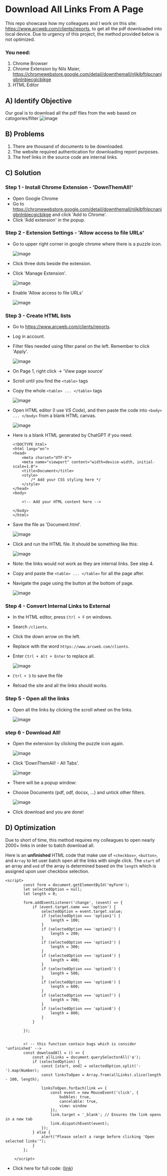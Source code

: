 # Download All Links From A Page

This repo showcase how my colleagues and I work on this site: https://www.arcweb.com/clients/reports, to get all the pdf downloaded into local device.
Due to urgency of this project, the method provided below is not optimized.

### You need: 
1. Chrome Browser
2. Chrome Extension by Nils Maier, https://chromewebstore.google.com/detail/downthemall/nljkibfhlpcnanjgbnlnbjecgicbjkge
3. HTML Editor

## A) Identify Objective
Our goal is to download all the pdf files from the web based on catogories/filter
![image](https://github.com/CPJ03/download-all-links-from-a-page/assets/88066484/c39120bd-acdf-4a31-b59e-74c71a00d268)

## B) Problems
1. There are thousand of documents to be downloaded. 
2. The website required authentication for downloading report purposes.
3. The href links in the source code are internal links.

## C) Solution
### Step 1 - Install Chrome Extension - 'DownThemAll!' 
- Open Google Chrome
- Go to https://chromewebstore.google.com/detail/downthemall/nljkibfhlpcnanjgbnlnbjecgicbjkge and click 'Add to Chrome'.
- Click 'Add extension' in the popup.

### Step 2 - Extension Settings - 'Allow access to file URLs'
- Go to upper right corner in google chrome where there is a puzzle icon.
  
   ![image](https://github.com/CPJ03/download-all-links-from-a-page/assets/88066484/15eecfb0-3d43-46a6-91e4-5d4636e6e53a)
 
- Click three dots beside the extension.
- Click 'Manage Extension'.
  
  ![image](https://github.com/CPJ03/download-all-links-from-a-page/assets/88066484/16404c8b-31fd-446d-9bed-b12ce9648f48)

- Enable 'Allow access to file URLs'
  
  ![image](https://github.com/CPJ03/download-all-links-from-a-page/assets/88066484/cb730de5-e391-414f-bff3-9ec2c766425c)

### Step 3 - Create HTML lists
- Go to https://www.arcweb.com/clients/reports.
- Log in account.
- Filter files needed using filter panel on the left. Remember to click 'Apply'. 

  ![image](https://github.com/CPJ03/download-all-links-from-a-page/assets/88066484/e23ffb93-b30d-43e8-a397-a88cda67fee1)

- On Page 1, right click -> 'View page source'
- Scroll until you find the `<table>` tags
- Copy the whole `<table> ... </table>` tags

  ![image](https://github.com/CPJ03/download-all-links-from-a-page/assets/88066484/366c076f-7ee8-4dda-a492-c20e16b25c1f)

- Open HTML editor (I use _VS Code_), and then paste the code into `<body> ... </body>` from a blank HTML canvas.

  ![image](https://github.com/CPJ03/download-all-links-from-a-page/assets/88066484/8eca98f9-7f02-4a65-94eb-183640af4e37)

  
- Here is a blank HTML generated by ChatGPT if you need: 
  ```
  <!DOCTYPE html>
  <html lang="en">
  <head>
      <meta charset="UTF-8">
      <meta name="viewport" content="width=device-width, initial-scale=1.0">
      <title>Document</title>
      <style>
          /* Add your CSS styling here */
      </style>
  </head>
  <body>

      <!-- Add your HTML content here -->

  </body>
  </html>
  ```

- Save the file as 'Document.html'.
    
  ![image](https://github.com/CPJ03/download-all-links-from-a-page/assets/88066484/39b7e149-a2b0-44f3-a8bd-726e77266317)

- Click and run the HTML file. It should be something like this:

  ![image](https://github.com/CPJ03/download-all-links-from-a-page/assets/88066484/0d89f85e-62d1-473c-812a-18504b2e7ff3)
- Note: the links would not work as they are internal links. See step 4.
- Copy and paste the `<table> ... </table>` for all the page after.
- Navigate the page using the button at the bottom of page.

  ![image](https://github.com/CPJ03/download-all-links-from-a-page/assets/88066484/57887aa6-88c8-48c0-8293-1529b5f57767)

    
### Step 4 - Convert Internal Links to External
- In the HTML editor, press `Ctrl + F` on windows.
- Search `/clients`.
- Click the down arrow on the left.
- Replace with the word `https://www.arcweb.com/clients`.
- Enter `Ctrl + Alt + Enter` to replace all. 
 
  ![image](https://github.com/CPJ03/download-all-links-from-a-page/assets/88066484/797e1958-2c04-4caf-a132-da0fdeaf1016)

- `Ctrl + S` to save the file
- Reload the site and all the links should works.
    
### Step 5 - Open all the links
- Open all the links by clicking the scroll wheel on the links.

  ![image](https://github.com/CPJ03/download-all-links-from-a-page/assets/88066484/29633cbd-ce76-4a80-9a64-76f5d06ef5e9)

### step 6 - Download All!
- Open the extension by clicking the puzzle icon again.
  
  ![image](https://github.com/CPJ03/download-all-links-from-a-page/assets/88066484/afe33fee-f2e3-4bab-a8de-21570f8c432a)

- Click 'DownThemAll! - All Tabs'. 

  ![image](https://github.com/CPJ03/download-all-links-from-a-page/assets/88066484/00c0454f-5593-403d-8dc7-ee7fc37c1395)

- There will be a popup window: 
- Choose Documents (pdf, odf, docsx, ...) and untick other filters.
  
  ![image](https://github.com/CPJ03/download-all-links-from-a-page/assets/88066484/5b57a85d-c6f8-4392-a44c-5775c6553456)

- Click download and you are done! 
 
## D) Optimization
Due to short of time, this method requires my colleagues to open nearly 2000+ links in order to batch download all. 

Here is an **unfinished** HTML code that make use of `<checkbox>`, `<button>`, and `Array` to let user batch open all the links with single click. The `start` of an array and `end` of the array is determined based on the `length` which is assigned upon user checkbox selection. 
```
<script>
        const form = document.getElementById('myForm');
        let selectedOption = null;
        let length = 0;

        form.addEventListener('change', (event) => {
            if (event.target.name === 'option') {
                selectedOption = event.target.value;
                if (selectedOption === 'option1') {
                    length = 100;
                }
                if (selectedOption === 'option2') {
                    length = 200;
                }
                if (selectedOption === 'option3') {
                    length = 300;
                }
                if (selectedOption === 'option4') {
                    length = 400;
                }
                if (selectedOption === 'option5') {
                    length = 500;
                }
                if (selectedOption === 'option6') {
                    length = 600;
                }
                if (selectedOption === 'option7') {
                    length = 700;
                }
                if (selectedOption === 'option8') {
                    length = 800;
                }
            }
            
        });


        <! -- this function contain bugs which is consider 'unfinished' -->
        const downloadAll = () => {
            const allLinks = document.querySelectorAll('a');
            if (selectedOption) {
                const [start, end] = selectedOption.split('-').map(Number);
                const linksToOpen = Array.from(allLinks).slice(length - 100, length);

                linksToOpen.forEach(link => {
                    const event = new MouseEvent('click', {
                        bubbles: true,
                        cancelable: true,
                        view: window
                    });
                    link.target = '_blank'; // Ensures the link opens in a new tab
                    link.dispatchEvent(event);
                });
            } else {
                alert("Please select a range before clicking 'Open selected links'");
            }
        };
    
    </script>
```
- Click here for full code: ([link](https://github.com/CPJ03/download-all-links-from-a-page/blob/main/Unfinish%20Javascript.html))
